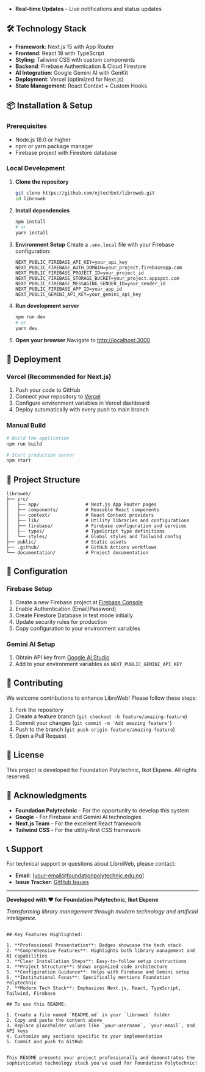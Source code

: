 - **Real-time Updates** - Live notifications and status updates

## 🛠️ Technology Stack

- **Framework**: Next.js 15 with App Router
- **Frontend**: React 18 with TypeScript
- **Styling**: Tailwind CSS with custom components
- **Backend**: Firebase Authentication & Cloud Firestore
- **AI Integration**: Google Gemini AI with GenKit
- **Deployment**: Vercel (optimized for Next.js)
- **State Management**: React Context + Custom Hooks

## 📦 Installation & Setup

### Prerequisites
- Node.js 18.0 or higher
- npm or yarn package manager
- Firebase project with Firestore database

### Local Development

1. **Clone the repository**
   ```bash
   git clone https://github.com/ojtechbot/libroweb.git
   cd libroweb
   ```

2. **Install dependencies**
   ```bash
   npm install
   # or
   yarn install
   ```

3. **Environment Setup**
   Create a `.env.local` file with your Firebase configuration:
   ```env
   NEXT_PUBLIC_FIREBASE_API_KEY=your_api_key
   NEXT_PUBLIC_FIREBASE_AUTH_DOMAIN=your_project.firebaseapp.com
   NEXT_PUBLIC_FIREBASE_PROJECT_ID=your_project_id
   NEXT_PUBLIC_FIREBASE_STORAGE_BUCKET=your_project.appspot.com
   NEXT_PUBLIC_FIREBASE_MESSAGING_SENDER_ID=your_sender_id
   NEXT_PUBLIC_FIREBASE_APP_ID=your_app_id
   NEXT_PUBLIC_GEMINI_API_KEY=your_gemini_api_key
   ```

4. **Run development server**
   ```bash
   npm run dev
   # or
   yarn dev
   ```

5. **Open your browser**
   Navigate to [http://localhost:3000](http://localhost:3000)

## 🚀 Deployment

### Vercel (Recommended for Next.js)
1. Push your code to GitHub
2. Connect your repository to [Vercel](https://vercel.com)
3. Configure environment variables in Vercel dashboard
4. Deploy automatically with every push to main branch

### Manual Build
```bash
# Build the application
npm run build

# Start production server
npm start
```

## 📁 Project Structure

```
libroweb/
├── src/
│   ├── app/                 # Next.js App Router pages
│   ├── components/          # Reusable React components
│   ├── context/             # React Context providers
│   ├── lib/                 # Utility libraries and configurations
│   ├── firebase/            # Firebase configuration and services
│   ├── types/               # TypeScript type definitions
│   └── styles/              # Global styles and Tailwind config
├── public/                  # Static assets
├── .github/                 # GitHub Actions workflows
└── documentation/           # Project documentation
```

## 🔧 Configuration

### Firebase Setup
1. Create a new Firebase project at [Firebase Console](https://console.firebase.google.com)
2. Enable Authentication (Email/Password)
3. Create Firestore Database in test mode initially
4. Update security rules for production
5. Copy configuration to your environment variables

### Gemini AI Setup
1. Obtain API key from [Google AI Studio](https://makersuite.google.com/)
2. Add to your environment variables as `NEXT_PUBLIC_GEMINI_API_KEY`

## 🤝 Contributing

We welcome contributions to enhance LibroWeb! Please follow these steps:

1. Fork the repository
2. Create a feature branch (`git checkout -b feature/amazing-feature`)
3. Commit your changes (`git commit -m 'Add amazing feature'`)
4. Push to the branch (`git push origin feature/amazing-feature`)
5. Open a Pull Request

## 📄 License

This project is developed for Foundation Polytechnic, Ikot Ekpene. All rights reserved.

## 🙏 Acknowledgments

- **Foundation Polytechnic** - For the opportunity to develop this system
- **Google** - For Firebase and Gemini AI technologies
- **Next.js Team** - For the excellent React framework
- **Tailwind CSS** - For the utility-first CSS framework

## 📞 Support

For technical support or questions about LibroWeb, please contact:

- **Email**: [your-email@foundationpolytechnic.edu.ng]
- **Issue Tracker**: [GitHub Issues](https://github.com/your-username/libroweb/issues)

---

**Developed with ❤️ for Foundation Polytechnic, Ikot Ekpene**

*Transforming library management through modern technology and artificial intelligence.*
```

## Key Features Highlighted:

1. **Professional Presentation**: Badges showcase the tech stack
2. **Comprehensive Features**: Highlights both library management and AI capabilities
3. **Clear Installation Steps**: Easy-to-follow setup instructions
4. **Project Structure**: Shows organized code architecture
5. **Configuration Guidance**: Helps with Firebase and Gemini setup
6. **Institutional Focus**: Specifically mentions Foundation Polytechnic
7. **Modern Tech Stack**: Emphasizes Next.js, React, TypeScript, Tailwind, Firebase

## To use this README:

1. Create a file named `README.md` in your `libroweb` folder
2. Copy and paste the content above
3. Replace placeholder values like `your-username`, `your-email`, and API keys
4. Customize any sections specific to your implementation
5. Commit and push to GitHub


This README presents your project professionally and demonstrates the sophisticated technology stack you've used for Foundation Polytechnic!
